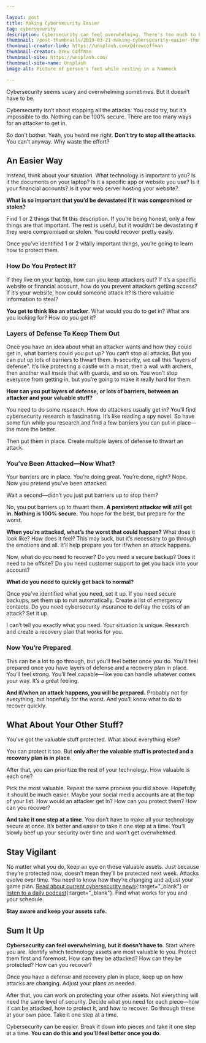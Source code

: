 ```yaml
---

layout: post
title: Making Cybersecurity Easier
tag: cybersecurity
description: Cybersecurity can feel overwhelming. There's too much to know and to do. But it doesn't have to be that way. Find out how you can make cybersecurity easier and start being more secure online.
thumbnail: /post-thumbnails/2019-03-21-making-cybersecurity-easier-thumbnail.jpg
thumbnail-creator-link: https://unsplash.com/@drewcoffman
thumbnail-creator: Drew Coffman
thumbnail-site: https://unsplash.com/
thumbnail-site-name: Unsplash
image-alt: Picture of person's feet while resting in a hammock

---
```


Cybersecurity seems scary and overwhelming sometimes. But it doesn’t have to be. 

Cybersecurity isn’t about stopping all the attacks. You could try, but it’s impossible to do. Nothing can be 100% secure. There are too many ways for an attacker to get in. 

So don’t bother. Yeah, you heard me right. **Don’t try to stop all the attacks**. You can’t anyway.  Why waste the effort?

<!--more-->

## An Easier Way
Instead, think about your situation. What technology is important to you? Is it the documents on your laptop? Is it a specific app or website you use? Is it your financial accounts? Is it your web server hosting your website? 

**What is so important that you’d be devastated if it was compromised or stolen?**

Find 1 or 2 things that fit this description. If you’re being honest, only a few things are that important. The rest is useful, but it wouldn’t be devastating if they were compromised or stolen. You could recover pretty easily.

Once you’ve identified 1 or 2 vitally important things, you’re going to learn how to protect them.

### How Do You Protect It?
If they live on your laptop, how can you keep attackers out? If it’s a specific website or financial account, how do you prevent attackers getting access? If it’s your website, how could someone attack it? Is there valuable information to steal?

**You get to think like an attacker**. What would you do to get in? What are you looking for? How do you get it? 

### Layers of Defense To Keep Them Out
Once you have an idea about what an attacker wants and how they could get in, what barriers could you put up? You can’t stop all attacks. But you can put up lots of barriers to thwart them. In security, we call this “layers of defense”. It’s like protecting a castle with a moat, then a wall with archers, then another wall inside that with guards, and so on. You won’t stop everyone from getting in, but you’re going to make it really hard for them.

**How can you put layers of defense, or lots of barriers, between an attacker and your valuable stuff?**

You need to do some research. How do attackers usually get in? You’ll find cybersecurity research is fascinating. It’s like reading a spy novel. So have some fun while you research and find a few barriers you can put in place—the more the better.

Then put them in place. Create multiple layers of defense to thwart an attack.

### You’ve Been Attacked—Now What?
Your barriers are in place. You’re doing great. You’re done, right? Nope. Now you pretend you’ve been attacked.

Wait a second—didn’t you just put barriers up to stop them? 

No, you put barriers up to thwart them. **A persistent attacker will still get in. Nothing is 100% secure.** You hope for the best, but prepare for the worst.

**When you’re attacked, what’s the worst that could happen?** What does it look like? How does it feel? This may suck, but it’s necessary to go through the emotions and all. It’ll help prepare you for if/when an attack happens.

Now, what do you need to recover? Do you need a secure backup? Does it need to be offsite? Do you need customer support to get you back into your account? 

**What do you need to quickly get back to normal?**

Once you’ve identified what you need, set it up. If you need secure backups, set them up to run automatically. Create a list of emergency contacts. Do you need cybersecurity insurance to defray the costs of an attack? Set it up.

I can’t tell you exactly what you need. Your situation is unique. Research and create a recovery plan that works for you.

### Now You’re Prepared
This can be a lot to go through, but you’ll feel better once you do. You’ll feel prepared once you have layers of defense and a recovery plan in place. You’ll feel strong. You’ll feel capable—like you can handle whatever comes your way. It’s a great feeling.

**And if/when an attack happens, you will be prepared.** Probably not for everything, but hopefully for the worst. And you’ll know what to do to recover quickly.

## What About Your Other Stuff?
You’ve got the valuable stuff protected. What about everything else?

You can protect it too. But **only after the valuable stuff is protected and a recovery plan is in place**.

After that, you can prioritize the rest of your technology. How valuable is each one? 

Pick the most valuable. Repeat the same process you did above. Hopefully, it should be much easier. Maybe your social media accounts are at the top of your list. How would an attacker get in? How can you protect them? How can you recover?

**And take it one step at a time**. You don’t have to make all your technology secure at once. It’s better and easier to take it one step at a time. You’ll slowly beef up your security over time and won’t get overwhelmed.

## Stay Vigilant
No matter what you do, keep an eye on those valuable assets.  Just because they’re protected now, doesn’t mean they’ll be protected next week. Attacks evolve over time. You need to know how they’re changing and adjust your game plan. [Read about current cybersecurity news](https://threatpost.com/){:target="_blank"} or [listen to a daily podcast](https://www.thecyberwire.com/podcasts/){:target="_blank"}. Find what works for you and your schedule. 

**Stay aware and keep your assets safe.**

## Sum It Up
**Cybersecurity can feel overwhelming, but it doesn’t have to**. Start where you are. Identify which technology assets are most valuable to you. Protect them first and foremost. How can they be attacked? How can they be protected? How can you recover?

Once you have a defense and recovery plan in place, keep up on how attacks are changing. Adjust your plans as needed.

After that, you can work on protecting your other assets. Not everything will need the same level of security. Decide what you need for each piece—how it can be attacked, how to protect it, and how to recover. Go through these at your own pace. Take it one step at a time. 

Cybersecurity can be easier. Break it down into pieces and take it one step at a time. **You can do this and you’ll feel better once you do**.
